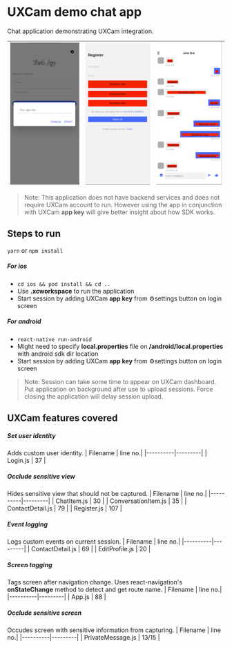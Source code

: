 # UXCam demo chat app
Chat application demonstrating UXCam integration.

| ![Alt text](/screenshots/sc-1.png?raw=true "Add app key") | ![Alt text](/screenshots/sc-3.png?raw=true "Register") | ![Alt text](/screenshots/sc-5.png?raw=true "Conversation") |
| - | - | - |

>Note: This application does not have backend services and does not require UXCam account to run. However using the app in conjunction with UXCam **app key** will give better insight about how SDK works.

## Steps to run
`yarn` or `npm install`

##### For ios
* `cd ios && pod install && cd ..`
* Use **.xcworkspace** to run the application
* Start session by adding UXCam **app key** from ⚙️settings button on login screen

##### For android
* `react-native run-android`
* Might need to specify **local.properties** file on **/android/local.properties** with android sdk dir location
* Start session by adding UXCam **app key** from ⚙️settings button on login screen
>Note: Session can take some time to appear on UXCam dashboard. Put application on background after use to upload sessions. Force closing the application will delay session upload.

## UXCam features covered
##### Set user identity
Adds custom user identity.
| Filename | line no.|
|----------|---------|
| Login.js | 37 |
##### Occlude sensitive view
Hides sensitive view that should not be captured.
| Filename | line no.|
|----------|---------|
| ChatItem.js | 30 |
| ConversationItem.js | 35 |
| ContactDetail.js | 79 |
| Register.js | 107 |
##### Event logging
Logs custom events on current session.
| Filename | line no.|
|----------|---------|
| ContactDetail.js | 69 |
| EditProfile.js | 20 |
##### Screen tagging
Tags screen after navigation change. Uses react-navigation's **onStateChange** method to detect and get route name.
| Filename | line no.|
|----------|---------|
| App.js | 88 |
##### Occlude sensitive screen
Occudes screen with sensitive information from capturing.
| Filename | line no.|
|----------|---------|
| PrivateMessage.js | 13/15 |
